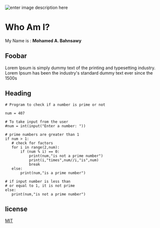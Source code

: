 ![enter image description here](https://uteena.com//static/uteena/images/iti_logo.5b9a0fd125be.png)
# Who Am I?
My Name is : **Mohamed A. Bahnsawy**
 
## Foobar
Lorem Ipsum is simply dummy text of the printing and typesetting industry. Lorem Ipsum has been the industry's standard dummy text ever since the 1500s

## Heading

```
# Program to check if a number is prime or not

num = 407

# To take input from the user
#num = int(input("Enter a number: "))

# prime numbers are greater than 1
if num > 1:
   # check for factors
   for i in range(2,num):
       if (num % i) == 0:
           print(num,"is not a prime number")
           print(i,"times",num//i,"is",num)
           break
   else:
       print(num,"is a prime number")
       
# if input number is less than
# or equal to 1, it is not prime
else:
   print(num,"is not a prime number")
```
## license
[MIT](https://opensource.org/licenses/MIT)